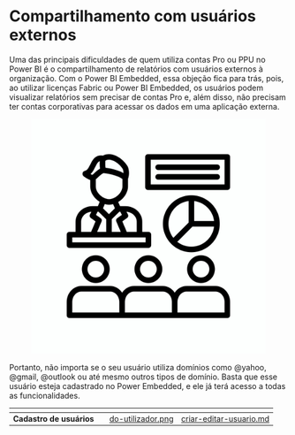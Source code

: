# Compartilhamento com usuários externos

Uma das principais dificuldades de quem utiliza contas Pro ou PPU no Power BI é o compartilhamento de relatórios com usuários externos à organização. Com o Power BI Embedded, essa objeção fica para trás, pois, ao utilizar licenças Fabric ou Power BI Embedded, os usuários podem visualizar relatórios sem precisar de contas Pro e, além disso, não precisam ter contas corporativas para acessar os dados em uma aplicação externa.

<figure><img src="../.gitbook/assets/reuniao.png" alt=""><figcaption></figcaption></figure>

Portanto, não importa se o seu usuário utiliza domínios como @yahoo, @gmail, @outlook ou até mesmo outros tipos de domínio. Basta que esse usuário esteja cadastrado no Power Embedded, e ele já terá acesso a todas as funcionalidades.



<table data-view="cards"><thead><tr><th></th><th></th><th data-hidden data-card-cover data-type="files"></th><th data-hidden data-card-target data-type="content-ref"></th></tr></thead><tbody><tr><td><strong>Cadastro de usuários</strong></td><td></td><td><a href="../.gitbook/assets/do-utilizador.png">do-utilizador.png</a></td><td><a href="../portal-de-administracao/usuarios/criar-editar-usuario.md">criar-editar-usuario.md</a></td></tr></tbody></table>




